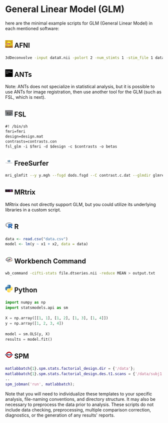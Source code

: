 # General Linear Model (GLM)

here are the minimal example scripts for GLM (General Linear Model) in each mentioned software:

## <img src="../../icons/afni.png" height="24px" /> AFNI

```bash
3dDeconvolve -input dataX.nii -polort 2 -num_stimts 1 -stim_file 1 dataY.1D -fout -tout -bucket result.nii
```

## <img src="../../icons/ants.png" height="24px" /> ANTs

Note: ANTs does not specialize in statistical analysis, but it is possible to use ANTs for image registration, then use another tool for the GLM (such as FSL, which is next).

## <img src="../../icons/fsl.png" height="24px" /> FSL

```fsl
#! /bin/sh
fmri=fmri
design=design.mat
contrasts=contrasts.con
fsl_glm -i $fmri -d $design -c $contrasts -o betas
```

## <img src="../../icons/freesurfer.png" height="24px" /> FreeSurfer

```bash
mri_glmfit --y y.mgh --fsgd dods.fsgd --C contrast.c.dat --glmdir glmresults
```
## <img src="../../icons/mrtrix.png" height="24px" /> MRtrix

MRtrix does not directly support GLM, but you could utilize its underlying libraries in a custom script.

## <img src="../../icons/r.png" height="24px" /> R

```R
data <- read.csv("data.csv")
model <- lm(y ~ x1 + x2, data = data)
```

## <img src="../../icons/workbench_command.png" height="24px" /> Workbench Command

```bash
wb_command -cifti-stats file.dtseries.nii -reduce MEAN > output.txt
```

## <img src="../../icons/python.png" height="24px" /> Python

```python
import numpy as np
import statsmodels.api as sm

X = np.array([[1, 1], [1, 2], [1, 3], [1, 4]])
y = np.array([1, 2, 3, 4])

model = sm.OLS(y, X)
results = model.fit()
```

## <img src="../../icons/spm.png" height="24px" /> SPM

```matlab
matlabbatch{1}.spm.stats.factorial_design.dir = {'/data'};
matlabbatch{1}.spm.stats.factorial_design.des.t1.scans = {'/data/subj1.nii,1'};
..
spm_jobman('run', matlabbatch);
```
Note that you will need to individualize these templates to your specific analysis, file-naming conventions, and directory structure. It may also be necessary to preprocess the data prior to analysis. These scripts do not include data checking, preprocessing, multiple comparison correction, diagnostics, or the generation of any results' reports.